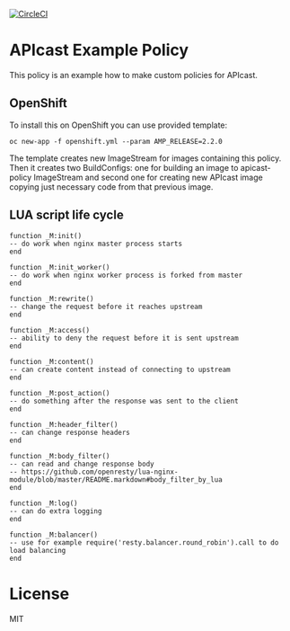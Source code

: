 [![CircleCI](https://circleci.com/gh/3scale/apicast-example-policy.svg?style=svg)](https://circleci.com/gh/3scale/apicast-example-policy)

# APIcast Example Policy

This policy is an example how to make custom policies for APIcast.


## OpenShift

To install this on OpenShift you can use provided template:

```shell
oc new-app -f openshift.yml --param AMP_RELEASE=2.2.0
```

The template creates new ImageStream for images containing this policy.
Then it creates two BuildConfigs: one for building an image to apicast-policy ImageStream
and second one for creating new APIcast image copying just necessary code from that previous image.

## LUA script life cycle

    function _M:init()
    -- do work when nginx master process starts
    end

    function _M:init_worker()
    -- do work when nginx worker process is forked from master
    end

    function _M:rewrite()
    -- change the request before it reaches upstream
    end

    function _M:access()
    -- ability to deny the request before it is sent upstream
    end

    function _M:content()
    -- can create content instead of connecting to upstream
    end

    function _M:post_action()
    -- do something after the response was sent to the client
    end

    function _M:header_filter()
    -- can change response headers
    end

    function _M:body_filter()
    -- can read and change response body
    -- https://github.com/openresty/lua-nginx-module/blob/master/README.markdown#body_filter_by_lua
    end

    function _M:log()
    -- can do extra logging
    end

    function _M:balancer()
    -- use for example require('resty.balancer.round_robin').call to do load balancing
    end




# License

MIT
